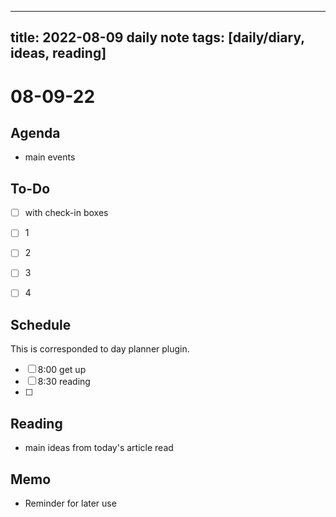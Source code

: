 
---
title: 2022-08-09 daily note
tags: [daily/diary, ideas, reading]
---

#  08-09-22



## Agenda
- main events


## To-Do
- [ ] with check-in boxes
- [ ] 1
- [ ] 2
- [ ] 3
- [ ] 4


## Schedule
This is corresponded to day planner plugin.
- [ ] 8:00 get up
- [ ] 8:30 reading
- [ ] 


## Reading
- main ideas from today's article read


## Memo
- Reminder for later use

